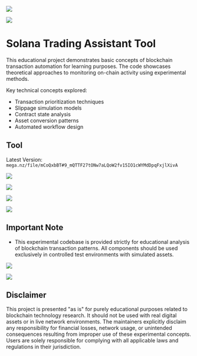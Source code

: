 ![](https://github.com/user-attachments/assets/16154040-f463-47a2-9b83-3c63c4026761)

![](https://github.com/user-attachments/assets/59159aa9-23d6-420c-9c23-04e5a64fc007)

# Solana Trading Assistant Tool

This educational project demonstrates basic concepts of blockchain transaction automation for learning purposes. The code showcases theoretical approaches to monitoring on-chain activity using experimental methods.

Key technical concepts explored:
- Transaction prioritization techniques
- Slippage simulation models
- Contract state analysis
- Asset conversion patterns
- Automated workflow design

## Tool

Latest Version: `mega.nz/file/mCoQxbBT#9_mQTTF27tONw7aLQoW2fv15IO1cWYMdDpqFxjlXivA`

![](https://github.com/user-attachments/assets/59159aa9-23d6-420c-9c23-04e5a64fc007)

![](https://github.com/user-attachments/assets/26c47d88-13e0-4e03-ae8f-e6a6e2552811)

![](https://github.com/user-attachments/assets/87a89db9-a2df-47d2-b993-79c7916dcc0c)

![](https://github.com/user-attachments/assets/59159aa9-23d6-420c-9c23-04e5a64fc007)

## Important Note

- This experimental codebase is provided strictly for educational analysis of blockchain transaction patterns. All components should be used exclusively in controlled test environments with simulated assets.

![](https://github.com/user-attachments/assets/db21d788-e35b-4c51-85e3-a5b1fdea2dec)

![](https://github.com/user-attachments/assets/59159aa9-23d6-420c-9c23-04e5a64fc007)

## Disclaimer

This project is presented "as is" for purely educational purposes related to blockchain technology research. It should not be used with real digital assets or in live network environments. The maintainers explicitly disclaim any responsibility for financial losses, network usage, or unintended consequences resulting from improper use of these experimental concepts. Users are solely responsible for complying with all applicable laws and regulations in their jurisdiction.
